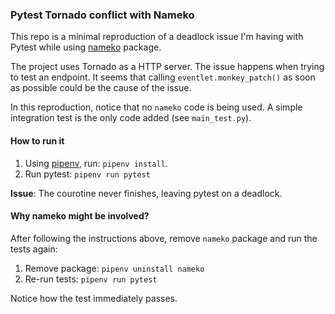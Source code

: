 ### Pytest Tornado conflict with Nameko

This repo is a minimal reproduction of a deadlock issue I'm having with Pytest while using [nameko](https://github.com/nameko/nameko) package.

The project uses Tornado as a HTTP server. The issue happens when trying to test an endpoint. It seems that calling `eventlet.monkey_patch()` as soon as possible could be the cause of the issue. 

In this reproduction, notice that no `nameko` code is being used. A simple integration test is the only code added (see `main_test.py`).

#### How to run it

1. Using [pipenv](https://pipenv.pypa.io/en/stable/), run: `pipenv install`.
2. Run pytest: `pipenv run pytest`

**Issue**: The courotine never finishes, leaving pytest on a deadlock.

#### Why nameko might be involved?

After following the instructions above, remove `nameko` package and run the tests again:

1. Remove package: `pipenv uninstall nameko`
2. Re-run tests: `pipenv run pytest`

Notice how the test immediately passes.
